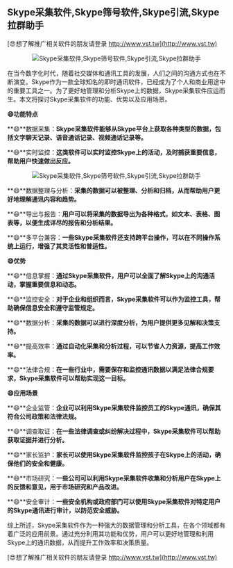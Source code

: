 ## **Skype采集软件,Skype筛号软件,Skype引流,Skype拉群助手**

[😍想了解推广相关软件的朋友请登录 http://www.vst.tw](http://www.vst.tw)

 <center><img src="https://vst.tw/MP4/tuiguang/png/5.png" alt="Skype采集软件,Skype筛号软件,Skype引流,Skype拉群助手"></center>

在当今数字化时代，随着社交媒体和通讯工具的发展，人们之间的沟通方式也在不断演变。Skype作为一款全球知名的即时通讯软件，已经成为了个人和商业用途中的重要工具之一。为了更好地管理和分析Skype上的数据，Skype采集软件应运而生。本文将探讨Skype采集软件的功能、优势以及应用场景。

**😄功能特点**

**😄**数据采集：**Skype采集软件能够从Skype平台上获取各种类型的数据，包括文字聊天记录、语音通话记录、视频通话记录等。**

**😄**实时监控：**这类软件可以实时监控Skype上的活动，及时捕获重要信息，帮助用户快速做出反应。**

 <center><img src="https://vst.tw/MP4/tuiguang/png/7.png" alt="Skype采集软件,Skype筛号软件,Skype引流,Skype拉群助手"></center>

**😄**数据整理与分析：**采集的数据可以被整理、分析和归档，从而帮助用户更好地理解通讯内容和趋势。**

**😄**导出与报告：**用户可以将采集的数据导出为各种格式，如文本、表格、图表等，以便生成详尽的报告和分析结果。**

**😄**多平台兼容：**一些Skype采集软件还支持跨平台操作，可以在不同操作系统上运行，增强了其灵活性和普适性。**

**😄优势**

**😄**信息掌握：**通过Skype采集软件，用户可以全面了解Skype上的沟通活动，掌握重要信息和动态。**

**😄**监控安全：**对于企业和组织而言，Skype采集软件可以作为监控工具，帮助确保信息安全和遵守监管规定。**

**😄**数据分析：**采集的数据可以进行深度分析，为用户提供更多见解和决策支持。**

**😄**提高效率：**通过自动化采集和分析过程，可以节省人力资源，提高工作效率。**

**😄**法律合规：**在一些行业中，需要保存和监控通讯数据以满足法律合规要求，Skype采集软件可以帮助实现这一目标。**

**😄应用场景**

**😄**企业监管：**企业可以利用Skype采集软件监控员工的Skype通讯，确保其符合公司政策和法律法规。**

**😄**调查取证：**在一些法律调查或纠纷解决过程中，Skype采集软件可以帮助获取证据并进行分析。**

**😄**家长监护：**家长可以使用Skype采集软件监控孩子在Skype上的活动，确保他们的安全和健康。**

**😄**市场研究：**一些公司可以利用Skype采集软件收集和分析用户在Skype上的反馈和意见，用于市场研究和产品改进。**

**😄**安全审计：**一些安全机构或政府部门可以使用Skype采集软件对特定用户的Skype通讯进行审计，以防范安全威胁。**

综上所述，Skype采集软件作为一种强大的数据管理和分析工具，在各个领域都有着广泛的应用前景。通过充分利用其功能和优势，用户可以更好地管理和利用Skype上的通讯数据，从而提升工作效率和决策质量。

[😍想了解推广相关软件的朋友请登录 http://www.vst.tw](http://www.vst.tw)



